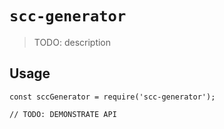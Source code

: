 # `scc-generator`

> TODO: description

## Usage

```
const sccGenerator = require('scc-generator');

// TODO: DEMONSTRATE API
```
